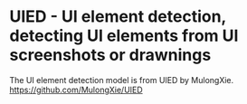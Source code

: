 # UIED - UI element detection, detecting UI elements from UI screenshots or drawnings

The UI element detection model is from UIED by MulongXie.
https://github.com/MulongXie/UIED
